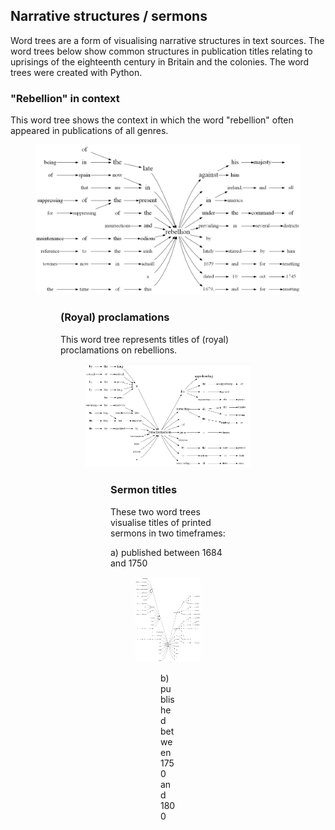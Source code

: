 
## Narrative structures / sermons

Word trees are a form of visualising narrative structures in text sources. The word trees below show common structures in publication titles relating to uprisings of the eighteenth century in Britain and the colonies. The word trees were created with Python. 

### "Rebellion" in context

This word tree shows the context in which the word "rebellion" often appeared in publications of all genres.

<figure>
<img src="./assets/WordTreeRebellion.png"/ width:"250">
<figure/>
  
### (Royal) proclamations

This word tree represents titles of (royal) proclamations on rebellions.
  
<figure>
<img src="./assets/WordTreeProclamation.png"/ width:"250">
<figure/>
  
### Sermon titles

These two word trees visualise titles of printed sermons in two timeframes:

a) published between 1684 and 1750
  
<figure>
<img src="./assets/WordTreeSermons_1684-1750.png"/ width:"250">
<figure/>
  
b) published between 1750 and 1800
  
<figure>
<img src="./assets/WordTreeSermons_1750-1800.png"/ width:"250">
<figure/>
